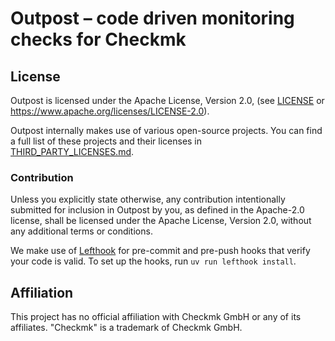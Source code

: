 # Outpost &ndash; code driven monitoring checks for Checkmk

## License

Outpost is licensed under the Apache License, Version 2.0, (see [LICENSE](LICENSE) or <https://www.apache.org/licenses/LICENSE-2.0>).

Outpost internally makes use of various open-source projects.
You can find a full list of these projects and their licenses in [THIRD_PARTY_LICENSES.md](THIRD_PARTY_LICENSES.md).

### Contribution

Unless you explicitly state otherwise, any contribution intentionally submitted for inclusion in Outpost by you, as defined in the Apache-2.0 license, shall be licensed under the Apache License, Version 2.0, without any additional terms or conditions.

We make use of [Lefthook](https://lefthook.dev/) for pre-commit and pre-push hooks that verify your code is valid.
To set up the hooks, run `uv run lefthook install`.

## Affiliation

This project has no official affiliation with Checkmk GmbH or any of its affiliates.
"Checkmk" is a trademark of Checkmk GmbH.
